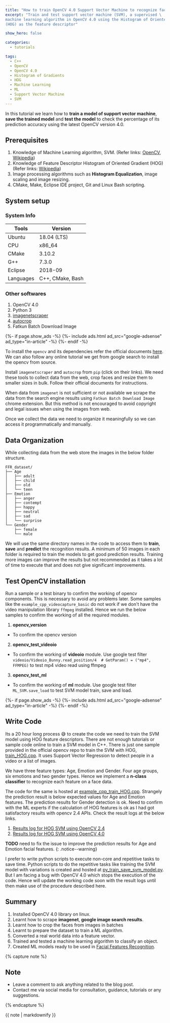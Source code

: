 ```yaml
---
title: "How to train OpenCV 4.0 Support Vector Machine to recognize facial features"
excerpt: "Train and test support vector machine (SVM), a supervised \
machine learning algorithm in OpenCV 4.0 using the Histogram of Oriented Gradients \
(HOG) as the feature descriptor"

show_hero: false

categories:
  - tutorials

tags:
  - C++
  - OpenCV
  - OpenCV 4.0
  - Histogram of Gradients
  - HOG
  - Machine Learning
  - ML
  - Support Vector Machine
  - SVM
---
```


In this tutorial we learn how to **train a model of support vector machine**,
**save the trained model** and **test the model** to check the percentage of its
prediction accuracy using the latest OpenCV version 4.0.

## Prerequisites

1. Knowledge of Machine Learning algorithm, SVM. (Refer links:
   [OpenCV][l_cv3_svm], [Wikipedia][l_wik_svm])
2. Knowledge of Feature Descriptor Histogram of Oriented Gradient
   (HOG) (Refer links: [Wikipedia][l_wik_hog])
3. Image processing algorithms such as **Histogram Equalization**, image
   scaling and image resizing.
4. CMake, Make, Eclipse IDE project, Git and Linux Bash scripting.

## System setup

### System Info

| Tools     | Version          |
| --------- | ---------------- |
| Ubuntu    | 18.04 (LTS)      |
| CPU       | x86_64           |
| CMake     | 3.10.2           |
| G++       | 7.3.0            |
| Eclipse   | 2018-09          |
| Languages | C++, CMake, Bash |

### Other softwares

1. OpenCV 4.0
2. Python 3
3. [imagenetscraper][l_imagenetscraper]
4. [autocrop][l_autocrop]
5. Fatkun Batch Download Image

<p>
{%- if page.show_ads -%}
  {%- include ads.html ad_src="google-adsense" ad_type="in-article" -%}
{%- endif -%}
</p>

To install the `opencv` and its dependencies refer the official documents
[here][l_cv3_doc]. We can also follow any online tutorial we get from google
search to install the opencv from source.

Install `imagenetscraper` and `autocrop` from `pip` (click on their links).
We need these tools to collect data from the web, crop faces and resize them
to smaller sizes in bulk. Follow their official documents for instructions.

When data from `imagenet` is not sufficient or not available we scrape the
data from the search engine results using `Fatkun Batch Download Image`
chrome extension. But this method is not encouraged to avoid copyright
and legal issues when using the images from web.

Once we collect the data we need to organize it meaningfully so we can access
it programmatically and manually.

## Data Organization

While collecting data from the web store the images in the below folder
structure.

```
FFR_dataset/
├── Age
│   ├── adult
│   ├── child
│   ├── old
│   └── teen
├── Emotion
│   ├── anger
│   ├── contempt
│   ├── happy
│   ├── neutral
│   ├── sad
│   └── surprise
└── Gender
    ├── female
    └── male
```

We will use the same directory names in the code to access them to **train**,
**save** and **predict** the recognition results. A minimum of 50 images in each
folder is required to train the models to get good prediction results.
Training more images can improve the results but not recommended as it takes
a lot of time to execute that and does not give significant improvements.

## Test OpenCV installation

Run a sample or a test binary to confirm the working of opencv components.
This is necessary to avoid any problems later. Some samples like the
`example_cpp_videocapture_basic` do not work if we don't have the video
manipulation library `ffmpeg` installed. Hence we run the below samples to
confirm the working of all the required modules.

1. **opencv_version**
  - To confirm the opencv version
2. **opencv_test_videoio**
  - To confirm the working of **videoio** module. 
     Use google test filter
     `videoio/Videoio_Bunny.read_position/4  # GetParam() = ("mp4", FFMPEG)`
     to test mp4 video read using ffmpeg
3. **opencv_test_ml**
  - To confirm the working of **ml** module.
     Use google test filter
     `ML_SVM.save_load`
     to test SVM model train, save and load.

<p>
{%- if page.show_ads -%}
  {%- include ads.html ad_src="google-adsense" ad_type="in-article" -%}
{%- endif -%}
</p>

## Write Code

Its a 20 hour long process :sweat_smile: to create the code we need to train
the SVM model using HOG feature descriptors. There are not enough tutorials
or sample code online to train a SVM model in C++. There is just one sample
provided in the official opencv repo to train the SVM with HOG,
[train_HOG.cpp][l_train_HOG]. It uses Support Vector Regression to detect
people in a video or a list of images.

We have three feature types: Age, Emotion and Gender. Four age groups,
six emotions and two gender types. Hence we implement a
**n-class classifier** to recognize each feature on a face data.

The code for the same is hosted at [example_cpp_train_HOG.cpp][l_modified_train_HOG].
Strangely the prediction result is below expected values for Age and Emotion
features. The prediction results for Gender detection is ok. Need to confirm
with the ML experts if the calculation of HOG features is ok as I had got
satisfactory results with opencv 2.4 APIs. Check the result logs at the below
links.

1. [Results log for HOG SVM using OpenCV 2.4][l_cv2_hog_svm_results_log]
2. [Results log for HOG SVM using OpenCV 4.0][l_cv4_hog_svm_results_log]

**TODO** need to fix the issue to improve the prediction results for Age
and Emotion facial features.
{: .notice--warning}

I prefer to write python scripts to execute non-core and repetitive tasks to save time.
Python scripts to do the repetitive tasks like training the SVM model with
variations is created and hosted at [py_train_save_svm_model.py][l_py_train_HOG].
But I am facing a bug with OpenCV 4.0 which stops the execution of the code.
Hence will update the working code soon with the result logs until then make
use of the procedure described here.

## Summary

1. Installed OpenCV 4.0 library on linux.
2. Learnt how to scrape **imagenet**, **google image search results**.
3. Learnt how to crop the faces from images in batches
4. Learnt to prepare the dataset to train a ML algorithm.
5. Converted a real world data into a feature vector.
6. Trained and tested a machine learning algorithm to classify an object.
7. Created ML models ready to be used in [Facial Features Recognition][l_ffr_code].

{% capture note %}

## Note

- Leave a comment to ask anything related to the blog post.
- Contact me via social media for consultation, guidance, tutorials or any suggestions.

{% endcapture %}
<div class="bg-warning p-3">{{ note | markdownify }}</div>

<!-- links in the post -->
[l_cv3_svm]: https://docs.opencv.org/master/d1/d73/tutorial_introduction_to_svm.html
[l_wik_svm]: https://en.wikipedia.org/wiki/Support_vector_machine
[l_wik_hog]: https://en.wikipedia.org/wiki/Histogram_of_oriented_gradients
[l_cv3_doc]: https://docs.opencv.org/master/d7/d9f/tutorial_linux_install.html
[l_ffr_code]: https://github.com/manid2/FacialFeaturesRecognizer.git
[l_imagenetscraper]: https://pypi.org/project/imagenetscraper/
[l_autocrop]: https://pypi.org/project/autocrop/
[l_img_net]: http://www.image-net.org/

[l_train_HOG]: https://github.com/opencv/opencv/blob/master/samples/cpp/train_HOG.cpp
[l_modified_train_HOG]: https://github.com/manid2/ProgramsForFun/blob/master/LearnOpenCV/ModifiedSamples/src/example_cpp_train_HOG.cpp
[l_cv2_hog_svm_results_log]: https://github.com/manid2/FacialFeaturesRecognizer/blob/cv2.4/results_log.txt
[l_cv4_hog_svm_results_log]: https://github.com/manid2/ProgramsForFun/blob/master/LearnOpenCV/ModifiedSamples/cv4_hog_svm_success_log.txt
[l_py_train_HOG]: https://github.com/manid2/FacialFeaturesRecognizer/blob/master/util/py_train_save_svm_model.py